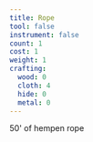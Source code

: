 ```yaml
---
title: Rope
tool: false
instrument: false
count: 1
cost: 1
weight: 1
crafting:
  wood: 0
  cloth: 4
  hide: 0
  metal: 0
---
```

50' of hempen rope
